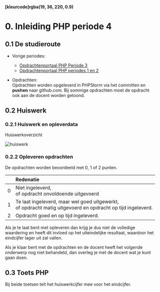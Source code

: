 #### [kleurcode]rgba(19, 36, 220, 0.9)

# 0. Inleiding PHP periode 4

## 0.1 De studieroute

* Vorige periodes:

    - [Opdrachtenportaal PHP Periode 3 ](https://elo.kw1c.nl/CMS/Studie/811%20ICT-Academie/811%20VakkenInhoud/%5BB.22%20PHP%5D%20PHP/25187%20%C2%A0%20Applicatie-%20en%20mediaontwikkelaar/Periode%2003/Productie%20PHP%20P3/02.%20Opdrachten/Opdrachtenportaal/index.html)
    - [Opdrachtenportaal PHP periodes 1 en 2](https://elo.kw1c.nl/CMS/Studie/811%20ICT-Academie/811%20VakkenInhoud/%5BB.22%20PHP%5D%20PHP/25187%20%C2%A0%20Applicatie-%20en%20mediaontwikkelaar/Periode%2001/Productie/02.%20Opdrachten/Opdrachtenportaal/index.html)

* Opdrachten:<br>
Opdrachten worden opgeleverd in PHPStorm via het committen en __pushen__ naar github.com.
Bij sommige opdrachten moet de opdracht ook aan de docent worden getoond.

## 0.2 Huiswerk

### 0.2.1 Huiswerk en opleverdata

Huiswerkoverzicht<br>

![huiswerk](https://github.com/ictacademiekw1c/opdrachten-repository/blob/master/php/p4/images/huiswerk.png?raw=true)

### 0.2.2 Opleveren opdrachten

De opdrachten worden beoordeeld met 0, 1 of 2 punten.

<table><thead>
<tr>
<th></th>
<th align="left">Redenatie</th>
</tr>
</thead><tbody>
<tr>
<td>0</td>
<td align="left">Niet ingeleverd,<br>of opdracht onvoldoende uitgevoerd</td>
</tr>
<tr>
<td>1</td>
<td align="left">Te laat ingeleverd, maar wel goed uitgewerkt,<br>of opdracht matig uitgevoerd en opdracht op tijd ingeleverd.</td>
</tr>
<tr>
<td>2</td>
<td align="left">Opdracht goed en op tijd ingeleverd.</td>
</tr>
</tbody></table>

Als je te laat bent met opleveren dan krijg je dus niet de volledige waardering en heeft dit invloed op het uiteindelijke resultaat, waardoor het eindcijfer lager uit zal vallen.

Als je klaar bent met de opdrachten en de docent heeft het volgende onderwerp nog niet behandeld, dan overleg je met de docent wat je kunt gaan doen.

## 0.3 Toets PHP


Bij beide toetsen telt het huiswerkcijfer mee voor het eindcijfer.


